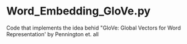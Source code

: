 # Word_Embedding_GloVe.py
Code that implements the idea behid "GloVe: Global Vectors for Word Representation' by Pennington et. all

